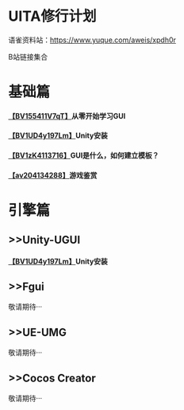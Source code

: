 # UITA修行计划

语雀资料站：https://www.yuque.com/aweis/xpdh0r



B站链接集合

# 基础篇

#### [【BV155411V7qT】](https://www.bilibili.com/video/BV155411V7qT)从零开始学习GUI

#### [【BV1UD4y197Lm】](https://www.bilibili.com/video/BV1UD4y197Lm)Unity安装

#### [【BV1zK4113716】](https://www.bilibili.com/video/BV1zK4113716)GUI是什么，如何建立模板？

#### [【av204134288】](https://www.bilibili.com/video/av204134288)游戏鉴赏

# 引擎篇

## >>Unity-UGUI

#### [【BV1UD4y197Lm】](https://www.bilibili.com/video/BV1UD4y197Lm)Unity安装

## >>Fgui

敬请期待···

## >>UE-UMG

敬请期待···

## >>Cocos Creator

敬请期待···